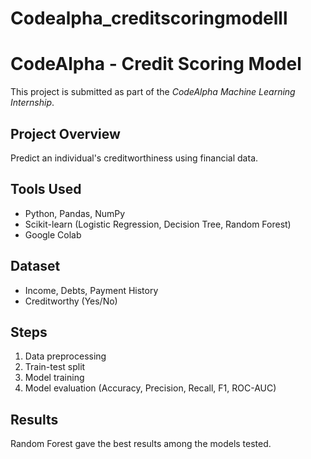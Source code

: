 # Codealpha_creditscoringmodelll
# CodeAlpha - Credit Scoring Model

This project is submitted as part of the *CodeAlpha Machine Learning Internship*.

## Project Overview
Predict an individual's creditworthiness using financial data.

## Tools Used
- Python, Pandas, NumPy
- Scikit-learn (Logistic Regression, Decision Tree, Random Forest)
- Google Colab

## Dataset
- Income, Debts, Payment History
- Creditworthy (Yes/No)

## Steps
1. Data preprocessing
2. Train-test split
3. Model training
4. Model evaluation (Accuracy, Precision, Recall, F1, ROC-AUC)

## Results
Random Forest gave the best results among the models tested.
